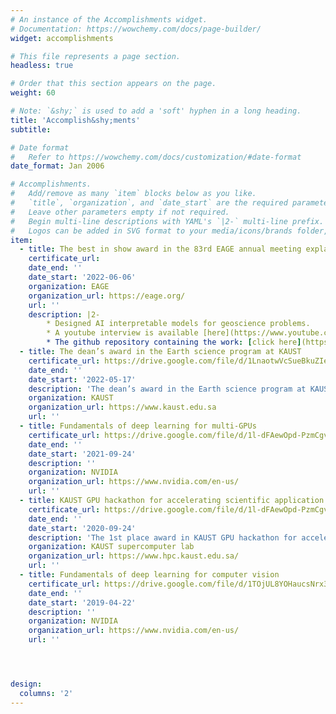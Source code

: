 ```yaml
---
# An instance of the Accomplishments widget.
# Documentation: https://wowchemy.com/docs/page-builder/
widget: accomplishments

# This file represents a page section.
headless: true

# Order that this section appears on the page.
weight: 60

# Note: `&shy;` is used to add a 'soft' hyphen in a long heading.
title: 'Accomplish&shy;ments'
subtitle:

# Date format
#   Refer to https://wowchemy.com/docs/customization/#date-format
date_format: Jan 2006

# Accomplishments.
#   Add/remove as many `item` blocks below as you like.
#   `title`, `organization`, and `date_start` are the required parameters.
#   Leave other parameters empty if not required.
#   Begin multi-line descriptions with YAML's `|2-` multi-line prefix.
#   Logos can be added in SVG format to your media/icons/brands folder, named accordingly to the brand (lowercase and replacing spaces with underscores). For example, add a logo for an organization named “My Brand” as media/icons/brands/my_brand.svg. Three popular Accomplishment brands are included automatically to help you get started.
item:
  - title: The best in show award in the 83rd EAGE annual meeting explainable AI hackathon
    certificate_url: 
    date_end: ''
    date_start: '2022-06-06'
    organization: EAGE
    organization_url: https://eage.org/
    url: ''
    description: |2- 
        * Designed AI interpretable models for geoscience problems. 
        * A youtube interview is available [here](https://www.youtube.com/watch?v=AsOCNFj60CE). 
        * The github repository containing the work: [click here](https://github.com/EAGE-Annual-Hackathon).
  - title: The dean’s award in the Earth science program at KAUST
    certificate_url: https://drive.google.com/file/d/1LnaotwVcSueBkuZIeFBuRqNGZZ0KhL_n/view?usp=sharing
    date_end: ''
    date_start: '2022-05-17'
    description: 'The dean’s award in the Earth science program at KAUST is given to the outstanding PhD candidates.'
    organization: KAUST
    organization_url: https://www.kaust.edu.sa
    url: ''
  - title: Fundamentals of deep learning for multi-GPUs
    certificate_url: https://drive.google.com/file/d/1l-dFAewOpd-PzmCgvhKuLR9ycFZSHkUE/view?usp=sharing
    date_end: ''
    date_start: '2021-09-24'
    description: ''
    organization: NVIDIA
    organization_url: https://www.nvidia.com/en-us/
    url: ''
  - title: KAUST GPU hackathon for accelerating scientific application
    certificate_url: https://drive.google.com/file/d/1l-dFAewOpd-PzmCgvhKuLR9ycFZSHkUE/view?usp=sharing
    date_end: ''
    date_start: '2020-09-24'
    description: 'The 1st place award in KAUST GPU hackathon for accelerating scientific application'
    organization: KAUST supercomputer lab
    organization_url: https://www.hpc.kaust.edu.sa/
    url: ''
  - title: Fundamentals of deep learning for computer vision
    certificate_url: https://drive.google.com/file/d/1TOjUL8YOHaucsNrx3eY3f4s-ksctUS-e/view?usp=sharing
    date_end: ''
    date_start: '2019-04-22'
    description: ''
    organization: NVIDIA
    organization_url: https://www.nvidia.com/en-us/
    url: ''




design:
  columns: '2'
---
```

